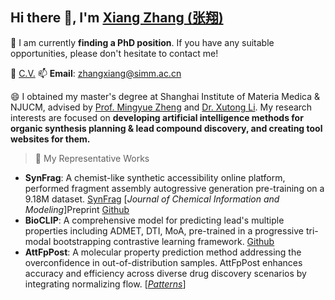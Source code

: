 ## Hi there 👋,  I'm [**Xiang Zhang** \(**张翔**\)](https://simmzx.github.io/)

🔭 I am currently **finding a PhD position**. If you have any suitable opportunities, please don't hesitate to contact me! 

📑 [C.V.](https://simmzx.github.io/XiangZhang_CV_20250924.pdf) 📫 **Email**: zhangxiang@simm.ac.cn

😄 I obtained my master's degree at Shanghai Institute of Materia Medica & NJUCM, advised by [Prof. Mingyue Zheng](https://scholar.google.com/citations?user=vzBQN8EAAAAJ&hl=zh-CN) and [Dr. Xutong Li](https://scholar.google.com/citations?user=UMWyDZAAAAAJ&hl=zh-CN). My research interests are focused on **developing artificial intelligence methods for organic synthesis planning & lead compound discovery, and creating tool websites for them.**

> 🌱 My Representative Works 
* **SynFrag**: A chemist-like synthetic accessibility online platform, performed fragment assembly autogressive generation pre-training on a 9.18M dataset. [SynFrag](https://synfrag.simm.ac.cn) \[_Journal of Chemical Information and Modeling_]Preprint [Github](https://github.com/simmzx/SynFrag) 
* **BioCLIP**: A comprehensive model for predicting lead's multiple properties including ADMET, DTI, MoA, pre-trained in a progressive tri-modal bootstrapping contrastive learning framework. [Github](https://github.com/simmzx/BioCLIP)
* **AttFpPost**: A molecular property prediction method addressing the overconfidence in out-of-distribution samples. AttFpPost enhances accuracy and efficiency across diverse drug discovery scenarios by integrating normalizing flow. \[[_Patterns_](https://www.cell.com/patterns/fulltext/S2666-3899(24)00106-5?_returnURL=https%3A%2F%2Flinkinghub.elsevier.com%2Fretrieve%2Fpii%2FS2666389924001065%3Fshowall%3Dtrue)\]

<!--
**simmzx/simmzx** is a ✨ _special_ ✨ repository because its `README.md` (this file) appears on your GitHub profile.

Here are some ideas to get you started:

- 🔭 I’m currently working on ...
- 🌱 I’m currently learning ...
- 👯 I’m looking to collaborate on ...
- 🤔 I’m looking for help with ...
- 💬 Ask me about ...
- 📫 How to reach me: ...
- 😄 Pronouns: ...
- ⚡ Fun fact: ...
-->
